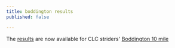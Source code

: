 ```yaml
---
title: boddington results
published: false

---
```


The [results](/assets/boddington/2024-01-28-Boddington-10-results-2024.pdf "Boddington 10 results 2024") are now available for CLC striders' [Boddington 10 mile](/boddington-10)

